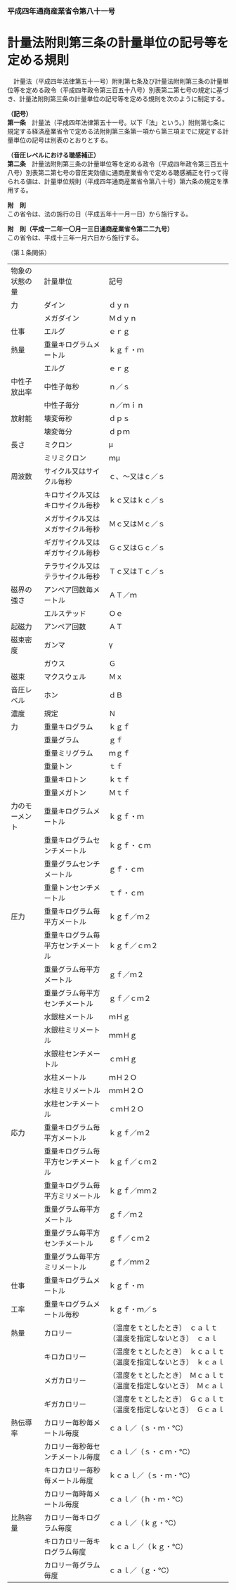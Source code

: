 ### 平成四年通商産業省令第八十一号  
# 計量法附則第三条の計量単位の記号等を定める規則  
　計量法（平成四年法律第五十一号）附則第七条及び計量法附則第三条の計量単位等を定める政令（平成四年政令第三百五十八号）別表第二第七号の規定に基づき、計量法附則第三条の計量単位の記号等を定める規則を次のように制定する。  
  
**（記号）**  
**第一条**　計量法（平成四年法律第五十一号。以下「法」という。）附則第七条に規定する経済産業省令で定める法附則第三条第一項から第三項までに規定する計量単位の記号は別表のとおりとする。  
  
**（音圧レベルにおける聴感補正）**  
**第二条**　計量法附則第三条の計量単位等を定める政令（平成四年政令第三百五十八号）別表第二第七号の音圧実効値に通商産業省令で定める聴感補正を行って得られる値は、計量単位規則（平成四年通商産業省令第八十号）第六条の規定を準用する。  
  
**附　則**  
この省令は、法の施行の日（平成五年十一月一日）から施行する。  
  
**附　則（平成一二年一〇月一三日通商産業省令第二二九号）**  
この省令は、平成十三年一月六日から施行する。  
  
（第１条関係）  

||||  
| --- | --- | --- |  
|物象の状態の量|計量単位|記号|  
|力|ダイン|ｄｙｎ|  
||メガダイン|Ｍｄｙｎ|  
|仕事|エルグ|ｅｒｇ|  
|熱量|重量キログラムメートル|ｋｇｆ・ｍ|  
||エルグ|ｅｒｇ|  
|中性子放出率|中性子毎秒|ｎ／ｓ|  
||中性子毎分|ｎ／ｍｉｎ|  
|放射能|壊変毎秒|ｄｐｓ|  
||壊変毎分|ｄｐｍ|  
|長さ|ミクロン|μ|  
||ミリミクロン|ｍμ|  
|周波数|サイクル又はサイクル毎秒|ｃ、～又はｃ／ｓ|  
||キロサイクル又はキロサイクル毎秒|ｋｃ又はｋｃ／ｓ|  
||メガサイクル又はメガサイクル毎秒|Ｍｃ又はＭｃ／ｓ|  
||ギガサイクル又はギガサイクル毎秒|Ｇｃ又はＧｃ／ｓ|  
||テラサイクル又はテラサイクル毎秒|Ｔｃ又はＴｃ／ｓ|  
|磁界の強さ|アンペア回数毎メートル|ＡＴ／ｍ|  
||エルステッド|Ｏｅ|  
|起磁力|アンペア回数|ＡＴ|  
|磁束密度|ガンマ|γ|  
||ガウス|Ｇ|  
|磁束|マクスウェル|Ｍｘ|  
|音圧レベル|ホン|ｄＢ|  
|濃度|規定|Ｎ|  
|力|重量キログラム|ｋｇｆ|  
||重量グラム|ｇｆ|  
||重量ミリグラム|ｍｇｆ|  
||重量トン|ｔｆ|  
||重量キロトン|ｋｔｆ|  
||重量メガトン|Ｍｔｆ|  
|力のモーメント|重量キログラムメートル|ｋｇｆ・ｍ|  
||重量キログラムセンチメートル|ｋｇｆ・ｃｍ|  
||重量グラムセンチメートル|ｇｆ・ｃｍ|  
||重量トンセンチメートル|ｔｆ・ｃｍ|  
|圧力|重量キログラム毎平方メートル|ｋｇｆ／ｍ２|  
||重量キログラム毎平方センチメートル|ｋｇｆ／ｃｍ２|  
||重量グラム毎平方メートル|ｇｆ／ｍ２|  
||重量グラム毎平方センチメートル|ｇｆ／ｃｍ２|  
||水銀柱メートル|ｍＨｇ|  
||水銀柱ミリメートル|ｍｍＨｇ|  
||水銀柱センチメートル|ｃｍＨｇ|  
||水柱メートル|ｍＨ２Ｏ|  
||水柱ミリメートル|ｍｍＨ２Ｏ|  
||水柱センチメートル|ｃｍＨ２Ｏ|  
|応力|重量キログラム毎平方メートル|ｋｇｆ／ｍ２|  
||重量キログラム毎平方センチメートル|ｋｇｆ／ｃｍ２|  
||重量キログラム毎平方ミリメートル|ｋｇｆ／ｍｍ２|  
||重量グラム毎平方メートル|ｇｆ／ｍ２|  
||重量グラム毎平方センチメートル|ｇｆ／ｃｍ２|  
||重量グラム毎平方ミリメートル|ｇｆ／ｍｍ２|  
|仕事|重量キログラムメートル|ｋｇｆ・ｍ|  
|工率|重量キログラムメートル毎秒|ｋｇｆ・ｍ／ｓ|  
|熱量|カロリー|（温度をｔとしたとき）　ｃａｌｔ（温度を指定しないとき）　ｃａｌ|  
||キロカロリー|（温度をｔとしたとき）　ｋｃａｌｔ（温度を指定しないとき）　ｋｃａｌ|  
||メガカロリー|（温度をｔとしたとき）　Ｍｃａｌｔ（温度を指定しないとき）　Ｍｃａｌ|  
||ギガカロリー|（温度をｔとしたとき）　Ｇｃａｌｔ（温度を指定しないとき）　Ｇｃａｌ|  
|熱伝導率|カロリー毎秒毎メートル毎度|ｃａｌ／（ｓ・ｍ・℃）|  
||カロリー毎秒毎センチメートル毎度|ｃａｌ／（ｓ・ｃｍ・℃）|  
||キロカロリー毎秒毎メートル毎度|ｋｃａｌ／（ｓ・ｍ・℃）|  
||カロリー毎時毎メートル毎度|ｃａｌ／（ｈ・ｍ・℃）|  
|比熱容量|カロリー毎キログラム毎度|ｃａｌ／（ｋｇ・℃）|  
||キロカロリー毎キログラム毎度|ｋｃａｌ／（ｋｇ・℃）|  
||カロリー毎グラム毎度|ｃａｌ／（ｇ・℃）|  
  
